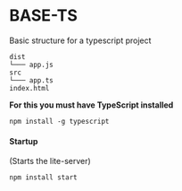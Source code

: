 # BASE-TS

Basic structure for a typescript project

```
dist
└─── app.js
src
└─── app.ts
index.html
```

**For this you must have TypeScript installed**

```
npm install -g typescript
```

#### Startup
(Starts the lite-server)

```
npm install start
```

